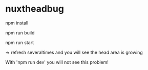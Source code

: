 # nuxtheadbug
npm install

npm run build

npm run start

=> refresh severaltimes and you will see the head area is growing

With 'npm run dev' you will not see this problem!
